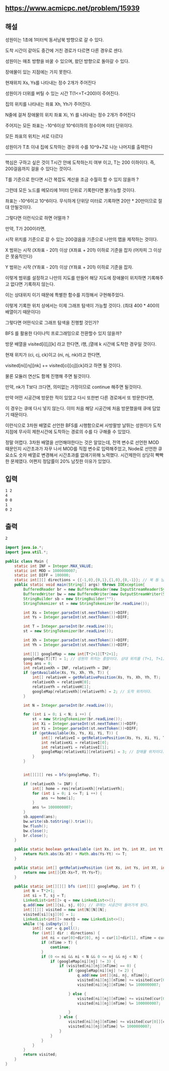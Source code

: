 ## https://www.acmicpc.net/problem/15939

## 해설

성원이는 1초에 1미터씩 동서남북 방향으로 갈 수 있다.

도착 시간이 같아도 중간에 거친 경로가 다르면 다른 경우로 센다.

성원이는 매초 방향을 바꿀 수 있으며, 왔던 방향으로 돌아갈 수 있다.

장애물이 있는 지점에는 가지 못한다.

현재위치 Xs, Ys를 나타내는 정수 2개가 주어진다

성원이가 더위를 버틸 수 있는 시간 T(1<=T<200)이 주어진다.

집의 위치를 나타내는 좌표 Xh, Yh가 주어진다.

N줄에 걸쳐 장애물의 위치 좌표 Xi, Yi 를 나타내는 정수 2개가 주어진다

주어지는 모든 좌표는 -10^6이상 10^6이하의 정수이며 미터 단위이다.

모든 좌표의 위치는 서로 다르다

성원이가 T초 이내 집에 도착하는 경우의 수를 10^9+7로 나눈 나머지를 출력한다

-------------

핵심은 구하고 싶은 것이 T시간 안에 도착하는지 여부 이고, T는 200 이하이다. 즉, 200걸음까지 걸을 수 있다는 것이다.

T를 기준으로 한다면 시간 복잡도 계산을 조금 수월히 할 수 있지 않을까 ?

그런데 모든 노드를 메모리에 1미터 단위로 기록한다면 불가능할 것이다.

좌표는 -10^6이고 10^6이다. 무식하게 단위당 미터로 기록하면 20만 * 20만이므로 절대 안될것이다.

그렇다면 이런식으로 하면 어떨까 ?

만약, T가 200이라면, 

시작 위치를 기준으로 갈 수 있는 200걸음을 기준으로 나만의 맵을 제작하는 것이다.

X 범위는 시작 (X좌표 - 201) 이상 (X좌표 + 201) 이하로 기준을 잡자 (어차피 그 이상은 못움직인다)

Y 범위는 시작 (Y좌표 - 201) 이상 (Y좌표 + 201) 이하로 기준을 잡자.

이렇게 범위를 설정하고 나만의 지도를 만들어 해당 지도에 장애물이 위치하면 기록해주고 없다면 기록하지 않는다.

이는 상대위치 이기 때문에 특별한 함수를 지정해서 구현해주었다.

이렇게 기록한 위치 상에서는 이제 그래프 탐색이 가능할 것이다. (최대 400 * 400의 배열이기 때문이다)

그렇다면 어떤식으로 그래프 탐색을 진행할 것인가?

BFS 를 활용한 다이나믹 프로그래밍으로 전환할수 있지 않을까?  

방문 배열을 visited[i][j][k] 라고 한다면, i행, j열에 k 시간에 도착한 경우일 것이다.

현재 위치가 (ci, cj, ck)이고 (ni, nj, nk)라고 한다면,

visited[ni][nj][nk] += visited[ci][cj][ck]라고 하면 될 것이다.

물론 모듈러 연산도 함께 진행해 주면 될것이다.

만약, nk가 T보다 크다면, 의미없는 가정이므로 continue 해주면 될것이다.

만약 어떤 시공간에 방문한 적이 있었고 다시 또한번 다른 경로에서 또 방문한다면, 

이 경우는 큐에 다시 넣지 않는다. 이미 처음 해당 시공간에 처음 방문했을때 큐에 담았기 때문이다.

이런식으로 3차원 배열로 선언한 BFS를 시행함으로써 사방팔방 날뛰는 성원이가 도착 지점에 무사히 제한시간에 도착하는 경로의 수를 다 구해줄 수 있었다.

정말 어렵다. 3차원 배열을 선언해야한다는 것은 알았는데, 전역 변수로 선언한 MOD 때문인지 시간초과가 자꾸 나서 MOD를 직접 변수로 입력해주었고, Node로 선언한 큐 요소도 숫자 배열로 변경해서 시간초과를 없애기위해 노력했다. 시간제한이 상당히 빡빡한 문제였다. 어쩐지 정답률이 20% 남짓한 이유가 있었다.


## 입력
```txt
1 2
4
0 0
1
0 2
```

## 출력
```txt
2
```

```java
import java.io.*;
import java.util.*;

public class Main {
    static int INF = Integer.MAX_VALUE;
    static int MOD = 1000000007;
    static int DIFF = 100000;
    static int[][] directions = {{-1,0},{0,1},{1,0},{0,-1}}; // 북 동 남 서
    public static void main(String[] args) throws IOException{
        BufferedReader br = new BufferedReader(new InputStreamReader(System.in));
        BufferedWriter bw = new BufferedWriter(new OutputStreamWriter(System.out));
        StringBuilder sb = new StringBuilder("");
        StringTokenizer st = new StringTokenizer(br.readLine());

        int Xs = Integer.parseInt(st.nextToken())+DIFF;
        int Ys = Integer.parseInt(st.nextToken())+DIFF;

        int T = Integer.parseInt(br.readLine());
        st = new StringTokenizer(br.readLine());

        int Xh = Integer.parseInt(st.nextToken())+DIFF;
        int Yh = Integer.parseInt(st.nextToken())+DIFF;

        int[][] googleMap = new int[T*2+1][T*2+1];
        googleMap[T][T] = 1; // 성원의 위치는 중앙이다. 상대 위치를 (T+1, T+1)이라고 임의로 지정하자.
        long ans = 0;
        int relativeXh = INF, relativeYh = INF;
        if (getAvailable(Xs, Ys, Xh, Yh, T)) {
            int[] relativeH = getRelativePosition(Xs, Ys, Xh, Yh, T);
            relativeXh = relativeH[0];
            relativeYh = relativeH[1];
            googleMap[relativeXh][relativeYh] = 2; // 도착 위치이다.
        }

        int N = Integer.parseInt(br.readLine());

        for (int i = 0; i < N; i ++) {
            st = new StringTokenizer(br.readLine());
            int Xi = Integer.parseInt(st.nextToken())+DIFF;
            int Yi = Integer.parseInt(st.nextToken())+DIFF;
            if (getAvailable(Xs, Ys, Xi, Yi, T)) {
                int[] relativeI = getRelativePosition(Xs, Ys, Xi, Yi, T);
                int relativeXi = relativeI[0];
                int relativeYi = relativeI[1];
                googleMap[relativeXi][relativeYi] = 3; // 장애물 위치이다.
            }
        }


        int[][][] res = bfs(googleMap, T);

        if (relativeXh != INF) {
            int[] home = res[relativeXh][relativeYh];
            for (int i = 0; i <= T; i ++) {
                ans += home[i];
            }
            ans %= 1000000007;
        }
        sb.append(ans);
        bw.write(sb.toString().trim());
        bw.flush();
        bw.close();
        br.close();
    }

    public static boolean getAvailable (int Xs, int Ys, int Xt, int Yt, int T) {
        return Math.abs(Xs-Xt) + Math.abs(Ys-Yt) <= T;
    }

    public static int[] getRelativePosition (int Xs, int Ys, int Xt, int Yt, int T) {
        return new int[]{Xt-Xs+T, Yt-Ys+T};
    }

    public static int[][][] bfs (int[][] googleMap, int T) {
        int N = T*2+1;
        int si = T, sj = T;
        LinkedList<int[]> q = new LinkedList<>();
        q.add(new int[]{si, sj, 0}); // 큐에는 시공간이 들어가게 된다.
        int[][][] visited = new int[N][N][N];
        visited[si][sj][0] = 1;
        LinkedList<int[]> nextQ = new LinkedList<>();
        while (!q.isEmpty()) {
            int[] cur = q.poll();
            for (int[] dir : directions) {
                int ni = cur[0]+dir[0], nj = cur[1]+dir[1], nTime = cur[2] + 1;
                if (nTime > T) {
                    continue;
                }
                if (0 <= ni && ni < N && 0 <= nj && nj < N) {
                    if (googleMap[ni][nj] != 3) {
                        if (visited[ni][nj][nTime] == 0) {
                            if (googleMap[ni][nj] != 2) {
                                q.add(new int[]{ni, nj, nTime});
                                visited[ni][nj][nTime] += visited[cur[0]][cur[1]][cur[2]];
                                visited[ni][nj][nTime] %= 1000000007;

                            } else {
                                visited[ni][nj][nTime] += visited[cur[0]][cur[1]][cur[2]];
                                visited[ni][nj][nTime] %= 1000000007;

                            }
                        } else {
                            visited[ni][nj][nTime] += visited[cur[0]][cur[1]][cur[2]];
                            visited[ni][nj][nTime] %= 1000000007;
                        }
                    }
                }
            }
        }
        return visited;
    }
}
```